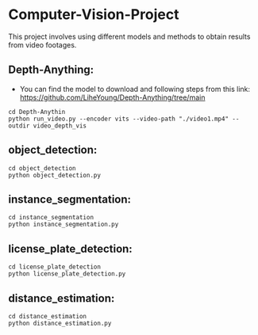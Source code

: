 # Computer-Vision-Project

This project involves using different models and methods to obtain results from video footages.

## Depth-Anything:
- You can find the model to download and following steps from this link: https://github.com/LiheYoung/Depth-Anything/tree/main
```
cd Depth-Anythin
python run_video.py --encoder vits --video-path "./video1.mp4" --outdir video_depth_vis
```

## object_detection:
```
cd object_detection
python object_detection.py
```

## instance_segmentation:
```
cd instance_segmentation
python instance_segmentation.py
```

## license_plate_detection:
```
cd license_plate_detection
python license_plate_detection.py
```

## distance_estimation:
```
cd distance_estimation
python distance_estimation.py
```
